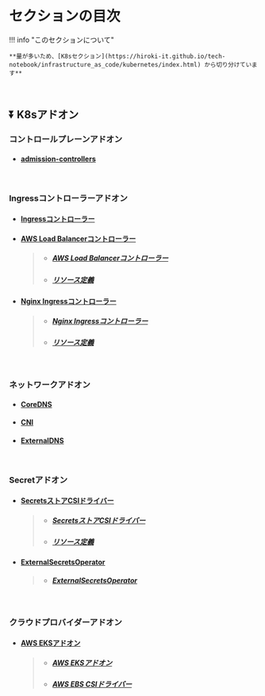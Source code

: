 # セクションの目次

!!! info "このセクションについて"

    **量が多いため、[K8sセクション](https://hiroki-it.github.io/tech-notebook/infrastructure_as_code/kubernetes/index.html) から切り分けています**

<br>

## ⏬ K8sアドオン

### コントロールプレーンアドオン

* #### [admission-controllers](https://hiroki-it.github.io/tech-notebook/infrastructure_as_code/infrastructure_as_code_kubernetes_addon_component_control_plane_admission_controllers.html)

<br>

### Ingressコントローラーアドオン

* #### [Ingressコントローラー](https://hiroki-it.github.io/tech-notebook/infrastructure_as_code/infrastructure_as_code_kubernetes_addon_ingress_controller.html)

* #### <u>AWS Load Balancerコントローラー</u>
  > * ##### [AWS Load Balancerコントローラー](https://hiroki-it.github.io/tech-notebook/infrastructure_as_code/infrastructure_as_code_kubernetes_addon_ingress_controller_alb.html)
  > * ##### [リソース定義](https://hiroki-it.github.io/tech-notebook/infrastructure_as_code/infrastructure_as_code_kubernetes_addon_ingress_controller_alb_resource_definition.html)

* #### <u>Nginx Ingressコントローラー</u>
  > * ##### [Nginx Ingressコントローラー](https://hiroki-it.github.io/tech-notebook/infrastructure_as_code/infrastructure_as_code_kubernetes_addon_ingress_controller_nginx.html)
  > * ##### [リソース定義](https://hiroki-it.github.io/tech-notebook/infrastructure_as_code/infrastructure_as_code_kubernetes_addon_ingress_controller_nginx_resource_definition.html)

<br>

### ネットワークアドオン

* #### [CoreDNS](https://hiroki-it.github.io/tech-notebook/infrastructure_as_code/infrastructure_as_code_kubernetes_addon_network_coredns.html)

* #### [CNI](https://hiroki-it.github.io/tech-notebook/infrastructure_as_code/infrastructure_as_code_kubernetes_addon_network_cni.html)

* #### [ExternalDNS](https://hiroki-it.github.io/tech-notebook/infrastructure_as_code/infrastructure_as_code_kubernetes_addon_network_external_dns.html)

<br>

### Secretアドオン

* #### <u>SecretsストアCSIドライバー</u>
  > * ##### [SecretsストアCSIドライバー](https://hiroki-it.github.io/tech-notebook/infrastructure_as_code/infrastructure_as_code_kubernetes_addon_secret_secrets_store_csi_driver.html)
  > * ##### [︎リソース定義](https://hiroki-it.github.io/tech-notebook/infrastructure_as_code/infrastructure_as_code_kubernetes_addon_secret_secrets_store_csi_driver_resource_definition.html)
* #### <u>ExternalSecretsOperator</u>
  > * ##### [ExternalSecretsOperator](https://hiroki-it.github.io/tech-notebook/infrastructure_as_code/infrastructure_as_code_kubernetes_addon_secret_external_secrets_oprator.html)

<br>

### クラウドプロバイダーアドオン

* #### <u>AWS EKSアドオン</u>
  > * ##### [AWS EKSアドオン](https://hiroki-it.github.io/tech-notebook/infrastructure_as_code/infrastructure_as_code_kubernetes_addon_cloud_provider_aws_eks.html)
  > * ##### [AWS EBS CSIドライバー](https://hiroki-it.github.io/tech-notebook/infrastructure_as_code/infrastructure_as_code_kubernetes_addon_cloud_provider_aws_eks_ebs_csi_driver.html)

<br>
